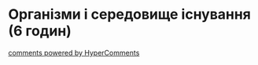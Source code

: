<div id="hypercomments_widget" class="js-hypercomments-widget invisible"></div>

# Організми і середовище існування (6 годин)



<div class="js-hypercomments-container">
<a href="http://hypercomments.com" class="hc-link" title="comments widget">comments powered by HyperComments</a>
</div>